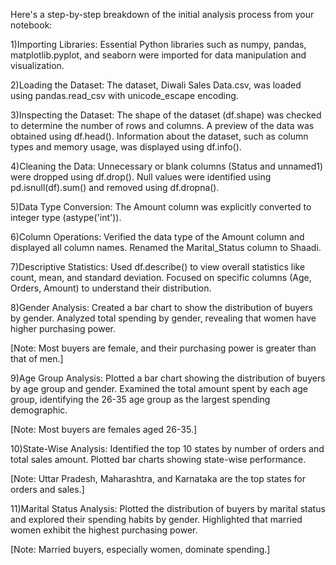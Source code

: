 Here's a step-by-step breakdown of the initial analysis process from your notebook:

1)Importing Libraries:
Essential Python libraries such as numpy, pandas, matplotlib.pyplot, and seaborn were imported for data manipulation and visualization.

2)Loading the Dataset:
The dataset, Diwali Sales Data.csv, was loaded using pandas.read_csv with unicode_escape encoding.

3)Inspecting the Dataset:
The shape of the dataset (df.shape) was checked to determine the number of rows and columns.
A preview of the data was obtained using df.head().
Information about the dataset, such as column types and memory usage, was displayed using df.info().

4)Cleaning the Data:
Unnecessary or blank columns (Status and unnamed1) were dropped using df.drop().
Null values were identified using pd.isnull(df).sum() and removed using df.dropna().

5)Data Type Conversion:
The Amount column was explicitly converted to integer type (astype('int')).

6)Column Operations:
Verified the data type of the Amount column and displayed all column names.
Renamed the Marital_Status column to Shaadi.

7)Descriptive Statistics:
Used df.describe() to view overall statistics like count, mean, and standard deviation.
Focused on specific columns (Age, Orders, Amount) to understand their distribution.

8)Gender Analysis:
Created a bar chart to show the distribution of buyers by gender.
Analyzed total spending by gender, revealing that women have higher purchasing power.

[Note: Most buyers are female, and their purchasing power is greater than that of men.]

9)Age Group Analysis:
Plotted a bar chart showing the distribution of buyers by age group and gender.
Examined the total amount spent by each age group, identifying the 26-35 age group as the largest spending demographic.

[Note: Most buyers are females aged 26-35.]

10)State-Wise Analysis:
Identified the top 10 states by number of orders and total sales amount.
Plotted bar charts showing state-wise performance.

[Note: Uttar Pradesh, Maharashtra, and Karnataka are the top states for orders and sales.]

11)Marital Status Analysis:
Plotted the distribution of buyers by marital status and explored their spending habits by gender.
Highlighted that married women exhibit the highest purchasing power.

[Note: Married buyers, especially women, dominate spending.]



